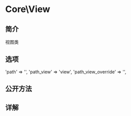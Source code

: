 # Core\View

## 简介
视图类
## 选项
'path' => '',
'path_view' => 'view',
'path_view_override' => '',
## 公开方法


## 详解

